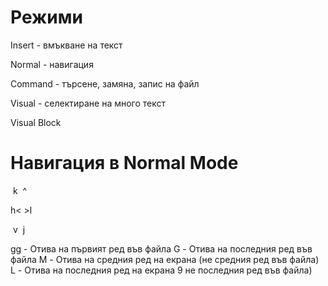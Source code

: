 # Режими

Insert - вмъкване на текст

Normal - навигация

Command - търсене, замяна, запис на файл

Visual - селектиране на много текст

Visual Block

# Навигация в Normal Mode

​	 k
​	 ^

h< 	>l

​	 v
​	 j

gg - Отива на първият ред във файла
G - Отива на последния ред във файла
M - Отива на средния ред на екрана (не средния ред във файла)
L - Отива на последния ред на екрана 9 не последния ред във файла)

